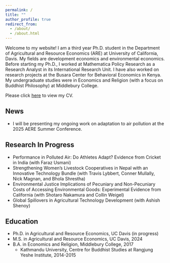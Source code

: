 ```yaml
---
permalink: /
title: ""
author_profile: true
redirect_from: 
  - /about/
  - /about.html
---
```


Welcome to my website! I am a third year Ph.D. student in the Department of Agricultural and Resource Economics (ARE) at University of California, Davis. My fields are development economics and environmental economics. Before starting my Ph.D., I worked at Mathematica Policy Research as a Research Analyst in its International Research Unit. I have also worked on research projects at the Busara Center for Behavioral Economics in Kenya. My undergraduate studies were in Economics and Religion (with a focus on Buddhist Philosophy) at Middlebury College.

Please click [here](/files/BrooksCV.pdf "Matt's CV") to view my CV.

## News

* I will be presenting my ongoing work on adaptation to air pollution at the 2025 AERE Summer Conference.

## Research In Progress
* Performance in Polluted Air: Do Athletes Adapt? Evidence from Cricket in India (with Faraz Usmani)
* Strengthening Women’s Livestock Cooperatives in Nepal with an Innovative Technology Bundle (with Travis Lybbert, Conner Mullally, Nick Magnan, and Bhola Shrestha)
* Environmental Justice Implications of Pecuniary and Non-Pecuniary Costs of Accessing Environmental Goods: Experimental Evidence from California (with Shotaro Nakamura and Collin Weigel)
* Global Spillovers in Agricultural Technology Development (with Ashish Shenoy)

## Education
* Ph.D. in Agricultural and Resource Economics, UC Davis (in progress)
* M.S. in Agricultural and Resource Economics, UC Davis, 2024
* B.A. in Economics and Religion, Middlebury College, 2017
  * Kathmandu University, Centre for Buddhist Studies at Rangjung Yeshe Institute, 2014-2015
